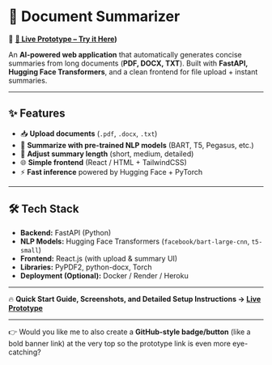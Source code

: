 # 📄 Document Summarizer  
🔗 **[🚀 Live Prototype – Try it Here](https://github.com/Soham553/DocSum))**  

An **AI-powered web application** that automatically generates concise summaries from long documents (**PDF, DOCX, TXT**). Built with **FastAPI, Hugging Face Transformers**, and a clean frontend for file upload + instant summaries.  

***

## ✨ Features  

- 📥 **Upload documents** (`.pdf`, `.docx`, `.txt`)  
- 🧠 **Summarize with pre-trained NLP models** (BART, T5, Pegasus, etc.)  
- 📑 **Adjust summary length** (short, medium, detailed)  
- 🌐 **Simple frontend** (React / HTML + TailwindCSS)  
- ⚡ **Fast inference** powered by Hugging Face + PyTorch  

***

## 🛠️ Tech Stack  

- **Backend:** FastAPI (Python)  
- **NLP Models:** Hugging Face Transformers (`facebook/bart-large-cnn`, `t5-small`)  
- **Frontend:** React.js (with upload & summary UI)  
- **Libraries:** PyPDF2, python-docx, Torch  
- **Deployment (Optional):** Docker / Render / Heroku  

***

🔥 **Quick Start Guide, Screenshots, and Detailed Setup Instructions → [Live Prototype](https://your-working-prototype-link.com)**  

---  

👉 Would you like me to also create a **GitHub-style badge/button** (like a bold banner link) at the very top so the prototype link is even more eye-catching?
